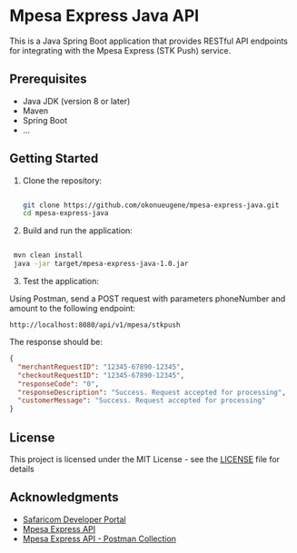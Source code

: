 # Mpesa Express Java API

This is a Java Spring Boot application that provides RESTful API endpoints for integrating with the Mpesa Express (STK Push) service.

## Prerequisites

- Java JDK (version 8 or later)
- Maven
- Spring Boot
- ...

## Getting Started

1. Clone the repository:

   ```bash

   git clone https://github.com/okonueugene/mpesa-express-java.git
   cd mpesa-express-java

   ```

2. Build and run the application:

```bash

 mvn clean install
 java -jar target/mpesa-express-java-1.0.jar

```

3. Test the application:

Using Postman, send a POST request with parameters phoneNumber and amount to the following endpoint:

    http://localhost:8080/api/v1/mpesa/stkpush

The response should be:

```json
{
  "merchantRequestID": "12345-67890-12345",
  "checkoutRequestID": "12345-67890-12345",
  "responseCode": "0",
  "responseDescription": "Success. Request accepted for processing",
  "customerMessage": "Success. Request accepted for processing"
}
```

## License

This project is licensed under the MIT License - see the [LICENSE](LICENSE) file for details

## Acknowledgments

- [Safaricom Developer Portal](https://developer.safaricom.co.ke/)
- [Mpesa Express API](https://developer.safaricom.co.ke/docs?javascript#lipa-na-m-pesa-online-payment-api)
- [Mpesa Express API - Postman Collection](https://documenter.getpostman.com/view/8854915/SVtN3Wzy?version=latest)

```

```
